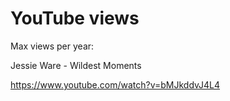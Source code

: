 # YouTube views

Max views per year:

Jessie Ware - Wildest Moments

<https://www.youtube.com/watch?v=bMJkddvJ4L4>
